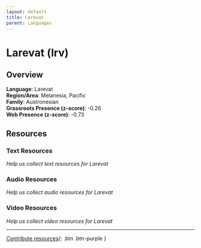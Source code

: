 ```yaml
---
layout: default
title: Larevat
parent: Languages
---
```


# Larevat (lrv)

## Overview

**Language**: Larevat  
**Region/Area**: Melanesia, Pacific  
**Family**: Austronesian  
**Grassroots Presence (z-score)**: -0.26  
**Web Presence (z-score)**: -0.73  

## Resources

### Text Resources
*Help us collect text resources for Larevat*

### Audio Resources
*Help us collect audio resources for Larevat*

### Video Resources
*Help us collect video resources for Larevat*

---

[Contribute resources](https://forms.office.com/e/1SfLJx3u1r){: .btn .btn-purple }
